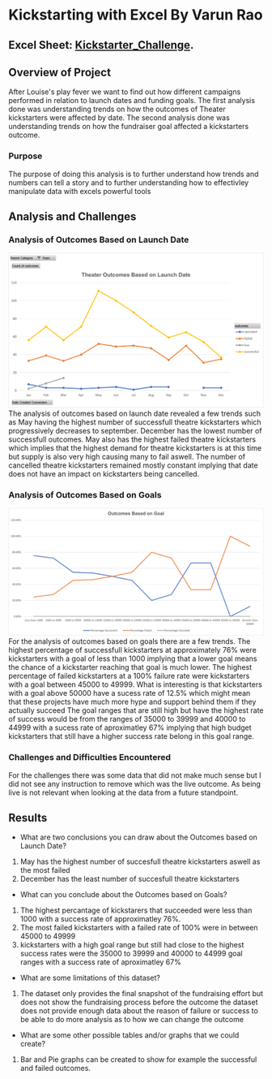 # Kickstarting with Excel By Varun Rao

## Excel Sheet: [Kickstarter_Challenge](Kickstarter_Challenge.xlsx).

## Overview of Project
After Louise's play fever we want to find out how different campaigns performed in relation to launch dates and funding goals. 
The first analysis done was understanding trends on how the outcomes of Theater kickstarters were affected by date.
The second analysis done was understanding trends on how the fundraiser goal affected a kickstarters outcome.   
### Purpose
The purpose of doing this analysis is to further understand how trends and numbers can tell a story and to further understanding how to effectivley manipulate data with excels powerful tools
## Analysis and Challenges

### Analysis of Outcomes Based on Launch Date
![Theatre_Outcomes_Based_on_Launch_Date](Resources/Theater_Outcomes_vs_Launch.png)
The analysis of outcomes based on launch date revealed a few trends such as May having the highest number of successfull theatre kickstarters which progressively decreases to september.
December has the lowest number of successfull outcomes. May also has the highest failed theatre kickstarters which implies that the highest demand for theatre kickstarters is at this time but supply is also very high causing many to fail aswell.
The number of cancelled theatre kickstarters remained mostly constant implying that date does not have an impact on kickstarters being cancelled.
### Analysis of Outcomes Based on Goals
![Outcomes_Based_on_Goals](Resources/Outcomes_vs_Goals.png)
For the analysis of outcomes based on goals there are a few trends. The highest percentage of successfull kickstarters at approximately 76% were kickstarters with a goal of less than 1000 implying that a lower goal means the chance of a kickstarter reaching that goal is much lower.
The highest percentage of failed kickstarters at a 100% failure rate were kickstarters with a goal between 45000 to 49999. What is interesting is that kickstarters with a goal above 50000 have a sucess rate of 12.5% which might mean that these projects have much more hype and support behind them if they actually succeed
The goal ranges that are still high but have the highest rate of success would be from the ranges of 35000 to 39999 and 40000 to 44999 with a sucess rate of aproximatley 67% implying that high budget kickstarters that still have a higher success rate belong in this goal range.
### Challenges and Difficulties Encountered
For the challenges there was some data that did not make much sense but I did not see any instruction to remove which was the live outcome. As being live is not relevant when looking at the data from a future standpoint.
## Results

- What are two conclusions you can draw about the Outcomes based on Launch Date?
1. May has the highest number of succesfull theatre kickstarters aswell as the most failed 
2. December has the least number of succesfull theatre kickstarters 
- What can you conclude about the Outcomes based on Goals?
1. The highest percantage of kickstarers that succeeded were less than 1000 with a success rate of approximatley 76%.
2. The most failed kickstarters with a failed rate of 100% were in between 45000 to 49999
3. kickstarters with a high goal range but still had close to the highest success rates were the 35000 to 39999 and 40000 to 44999 goal ranges with a success rate of aproximatley 67%
- What are some limitations of this dataset?
1. The dataset only provides the final snapshot of the fundraising effort but does not show the fundraising process before the outcome
the dataset does not provide enough data about the reason of failure or success to be able to do more analysis as to how we can change the outcome
- What are some other possible tables and/or graphs that we could create?
1. Bar and Pie graphs can be created to show for example the successful and failed outcomes.
